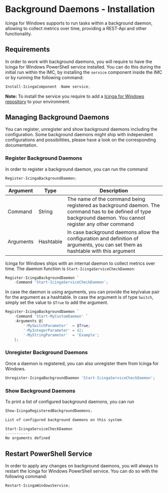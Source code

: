 # Background Daemons - Installation

Icinga for Windows supports to run tasks within a background daemon, allowing to collect metrics over time, providing a REST-Api and other functionality.

## Requirements

In order to work with background daemons, you will require to have the Icinga for Windows PowerShell service installed. You can do this during the initial run within the IMC, by installing the `service` component inside the IMC or by running the following command:

```powershell
Install-IcingaComponent -Name service;
```

**Note:** To install the service you require to add a [Icinga for Windows repository](20-Install-Components.md) to your environment.

## Managing Background Daemons

You can register, unregister and show background daemons including the configuration. Some background daemons might ship with independent configurations and possibilities, please have a look on the corresponding documentation.

### Register Background Daemons

In order to register a background daemon, you can run the command

```powershell
Register-IcingaBackgroundDaemon;
```

| Argument  | Type       | Description |
| ---       | ---        | ---         |
| Command   | String     | The name of the command being registered as background daemon. The command has to be defined of type background daemon. You cannot register any other command |
| Arguments | Hashtable  | In case background daemons allow the configuration and definition of arguments, you can set them as hashtable with this argument |

Icinga for Windows ships with an internal daemon to collect metrics over time. The daemon function is `Start-IcingaServiceCheckDaemon`:

```powershell
Register-IcingaBackgroundDaemon `
    -Command 'Start-IcingaServiceCheckDaemon';
```

In case the daemon is using arguments, you can provide the key/value pair for the argument as a hashtable. In case the argument is of type `Switch`, simply set the value to `$True` to add the argument.

```powershell
Register-IcingaBackgroundDaemon `
    -Command 'Start-MyCustomDaemon' `
    -Arguments @{
        '-MySwitchParameter'  = $True;
        '-MyIntegerParameter' = 42;
        '-MyStringParameter'  = 'Example';
    };
```

### Unregister Background Daemons

Once a daemon is registered, you can also unregister them from Icinga for Windows.

```powershell
Unregister-IcingaBackgroundDaemon 'Start-IcingaServiceCheckDaemon';
```

### Show Background Daemons

To print a list of configured background daemons, you can run

```powershell
Show-IcingaRegisteredBackgroundDaemons;
```

```powershell
List of configured background daemons on this system.

Start-IcingaServiceCheckDaemon
-----------
No arguments defined
```

## Restart PowerShell Service

In order to apply any changes on background daemons, you will always to restart the Icinga for Windows PowerShell service. You can do so with the following command:

```powershell
Restart-IcingaWindowsService;
```
